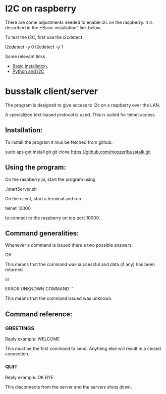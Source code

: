 I2C on raspberry
================

There are some adjustments needed to enable i2c on the raspberry. It is described in the *Basic installation" link below.

To test the I2C, first use the i2cdetect

  i2cdetect -y 0
  i2cdetect -y 1


  

Some relevant links

* [Basic installation](http://www.raspberry-projects.com/pi/pi-operating-systems/raspbian/io-pins-raspbian/i2c-pins).
* [Python and I2C](http://www.raspberry-projects.com/pi/programming-in-python/i2c-programming-in-python/using-the-i2c-interface-2)

busstalk client/server
======================

The program is designed to give access to i2c on a raspberry over the LAN.

A specialized text-based protocol is used. This is suited for telnet access.


Installation:
-------------

To install the program it mus be fetched from github.

  sudo apt-get install git
  git clone https://github.com/moozer/busstalk.git


Using the program:
--------------------

On the raspberry pi, start the program using

  ./startServer.sh
  
On the client, start a terminal and run

  telnet <ip-address> 10000
  
to connect to the raspberry on tcp port 10000.


Command generalities:
--------------------

Whenever a command is issued there a two possible answers.

  OK <command> <more values>
  
  This means that the command was successful and data (if any) has been returned
  
or

  ERROR UNKNOWN COMMAND '<command>'
  
  This means that the command issued was unknown.
  
  

Command reference:
------------------

### GREETINGS

  Reply example: WELCOME

  This must be the first command to send. Anything else will result in a closed connection.

### QUIT

  Reply example: OK BYE
  
  This disconnects from the server and the servers shuts down.
  
